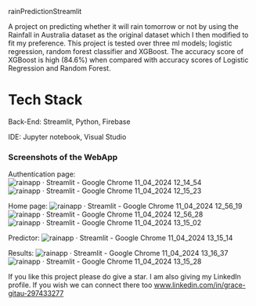 rainPredictionStreamlit

A project on predicting whether it will rain tomorrow or not by using the Rainfall in Australia dataset as the original dataset which I then modified to fit my preference. This project is tested over three ml models; logistic regression, random forest classifier and XGBoost. The accuracy score of XGBoost is high (84.6%) when compared with accuracy scores of Logistic Regression and Random Forest.

# Tech Stack
Back-End: Streamlit, Python, Firebase

IDE: Jupyter notebook, Visual Studio

### Screenshots of the WebApp
Authentication page:
![rainapp · Streamlit - Google Chrome 11_04_2024 12_14_54](https://github.com/Divinegrace05/rainPredictionStreamlit/assets/134943380/2ebdabc6-1e0e-4b47-84fc-9bd0dfad4e50)
![rainapp · Streamlit - Google Chrome 11_04_2024 12_15_23](https://github.com/Divinegrace05/rainPredictionStreamlit/assets/134943380/719a7bd4-da65-4a7a-a311-f42839cdb580)


Home page:
![rainapp · Streamlit - Google Chrome 11_04_2024 12_56_19](https://github.com/Divinegrace05/rainPredictionStreamlit/assets/134943380/9205c0f4-6b79-4c5b-ade9-c10ed51d008c)
![rainapp · Streamlit - Google Chrome 11_04_2024 12_56_28](https://github.com/Divinegrace05/rainPredictionStreamlit/assets/134943380/be939591-cfaf-4419-bcee-0c8ebbde71ce)
![rainapp · Streamlit - Google Chrome 11_04_2024 13_15_02](https://github.com/Divinegrace05/rainPredictionStreamlit/assets/134943380/b917db4a-9476-478a-b976-c65c011c9115)


Predictor:
![rainapp · Streamlit - Google Chrome 11_04_2024 13_15_14](https://github.com/Divinegrace05/rainPredictionStreamlit/assets/134943380/67a5cb54-5e5f-44f7-978f-25811a968f93)


Results:
![rainapp · Streamlit - Google Chrome 11_04_2024 13_16_37](https://github.com/Divinegrace05/rainPredictionStreamlit/assets/134943380/ecdf0af4-1aff-4745-aced-722a03f92ffb)
![rainapp · Streamlit - Google Chrome 11_04_2024 13_15_28](https://github.com/Divinegrace05/rainPredictionStreamlit/assets/134943380/6897dc2c-f2bb-46e6-b7c3-ed8b09eb584b)



If you like this project please do give a star. I am also giving my LinkedIn profile. If you wish we can connect there too
www.linkedin.com/in/grace-gitau-297433277

